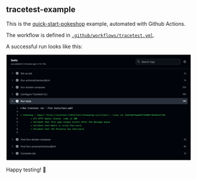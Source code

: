 ## tracetest-example

This is the [quick-start-pokeshop](https://github.com/kubeshop/tracetest/tree/main/examples/quick-start-pokeshop)
example, automated with Github Actions.

The workflow is defined in [`.github/workflows/tracetest.yml`](.github/workflows/tracetest.yml).

A successful run looks like this:

![Workflow Run](workflow-run.png)

Happy testing! 🚀
